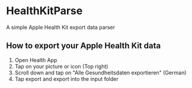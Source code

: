 # HealthKitParse

 A simple Apple Health Kit export data parser

## How to export your Apple Health Kit data

1. Open Health App
2. Tap on your picture or icon (Top right)
3. Scroll down and tap on "Alle Gesundheitsdaten exportieren" (German)
4. Tap export and export into the input folder
